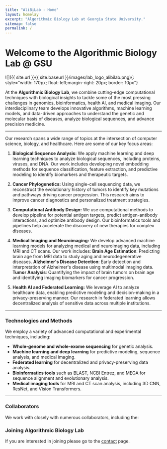 ```yaml
---
title: "AliBiLab - Home"
layout: homelay
excerpt: "Algorithmic Biology Lab at Georgia State University."
sitemap: false
permalink: /
---
```


# Welcome to the Algorithmic Biology Lab @ GSU

![]({{ site.url }}{{ site.baseurl }}/images/lab_logo_alibilab.png){: style="width: 170px; float: left;margin-right: 20px; border: 10px"}

At the **Algorithmic Biology Lab**, we combine cutting-edge computational techniques with biological insights to tackle some of the most pressing challenges in genomics, bioinformatics, health AI, and medical imaging. Our interdisciplinary team develops innovative algorithms, machine learning models, and data-driven approaches to understand the genetic and molecular basis of diseases, analyze biological sequences, and advance precision medicine.

---

Our research spans a wide range of topics at the intersection of computer science, biology, and healthcare. Here are some of our key focus areas:

1. **Biological Sequence Analysis:**
We apply machine learning and deep learning techniques to analyze biological sequences, including proteins, viruses, and DNA. Our work includes developing novel embedding methods for sequence classification, feature extraction, and predictive modeling to identify biomarkers and therapeutic targets.

2. **Cancer Phylogenetics:**
Using single-cell sequencing data, we reconstruct the evolutionary history of tumors to identify key mutations and pathways driving cancer progression. This research aims to improve cancer diagnostics and personalized treatment strategies.


3. **Computational Antibody Design:**
We use computational methods to develop pipeline for potential antigen targets, predict antigen-antibody interactions, and optimize antibody design. Our bioinformatics tools and pipelines help accelerate the discovery of new therapies for complex diseases.

4. **Medical Imaging and Neuroimaging:**
We develop advanced machine learning models for analyzing medical and neuroimaging data, including MRI and CT scans. Our work includes:
**Brain Age Estimation**: Predicting brain age from MRI data to study aging and neurodegenerative diseases.
**Alzheimer's Disease Detection**: Early detection and interpretation of Alzheimer's disease using multimodal imaging data.
**Tumor Analysis**: Quantifying the impact of brain tumors on brain age and identifying imaging biomarkers for cancer progression.


6. **Health AI and Federated Learning:**
We leverage AI to analyze healthcare data, enabling predictive modeling and decision-making in a privacy-preserving manner. Our research in federated learning allows decentralized analysis of sensitive data across multiple institutions.


---

### Technologies and Methods

We employ a variety of advanced computational and experimental techniques, including:
- **Whole-genome and whole-exome sequencing** for genetic analysis.
- **Machine learning and deep learning** for predictive modeling, sequence analysis, and medical imaging.
- **Federated learning** for decentralized and privacy-preserving data analysis.
- **Bioinformatics tools** such as BLAST, NCBI Entrez, and MEGA for sequence alignment and evolutionary analysis.
- **Medical imaging tools** for MRI and CT scan analysis, including 3D CNN, ResNet, and Vision Transformers.

---


### Collaborators
We work with closely with numerous collaborators, including the:


### Joining Algorithmic Biology Lab
If you are interested in joining please go to the [contact](contact) page.



<!-- 
### Funding
We are grateful for funding from the [National Institute of Mental Health](https://www.nimh.nih.gov/) and the [The Simons Foundation Autism Research Initiative](https://www.sfari.org/), the [Autism Science Foundation](https://autismsciencefoundation.org/), and the [Brain & Behavior Research Foundation](https://www.bbrfoundation.org/).

<figure class="third">
<img src="{{ site.url }}{{ site.baseurl }}/images/logopic/Logo_NIMH.png" style="width: 200px">	<img src="{{ site.url }}{{ site.baseurl }}/images/logopic/Logo_SFARI.png" style="width: 200px">

<img src="{{ site.url }}{{ site.baseurl }}/images/logopic/Logo_ASF.jpeg" style="width: 200px"> <img src="{{ site.url }}{{ site.baseurl }}/images/logopic/Logo_BBRF.png" style="width: 200px">
</figure> -->






